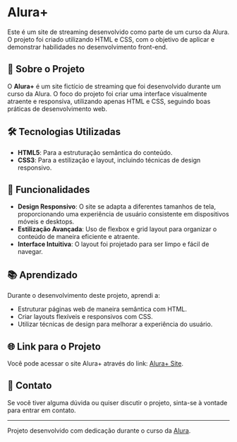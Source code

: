 # Alura+

Este é um site de streaming desenvolvido como parte de um curso da Alura. O projeto foi criado utilizando HTML e CSS, com o objetivo de aplicar e demonstrar habilidades no desenvolvimento front-end.

## 📄 Sobre o Projeto

O **Alura+** é um site fictício de streaming que foi desenvolvido durante um curso da Alura. O foco do projeto foi criar uma interface visualmente atraente e responsiva, utilizando apenas HTML e CSS, seguindo boas práticas de desenvolvimento web.

## 🛠️ Tecnologias Utilizadas

- **HTML5**: Para a estruturação semântica do conteúdo.
- **CSS3**: Para a estilização e layout, incluindo técnicas de design responsivo.

## 🚀 Funcionalidades

- **Design Responsivo**: O site se adapta a diferentes tamanhos de tela, proporcionando uma experiência de usuário consistente em dispositivos móveis e desktops.
- **Estilização Avançada**: Uso de flexbox e grid layout para organizar o conteúdo de maneira eficiente e atraente.
- **Interface Intuitiva**: O layout foi projetado para ser limpo e fácil de navegar.

## 📚 Aprendizado

Durante o desenvolvimento deste projeto, aprendi a:

- Estruturar páginas web de maneira semântica com HTML.
- Criar layouts flexíveis e responsivos com CSS.
- Utilizar técnicas de design para melhorar a experiência do usuário.

## 🌐 Link para o Projeto

Você pode acessar o site Alura+ através do link: [Alura+ Site](https://guancete.github.io/aluraplus_site/).

## 📧 Contato

Se você tiver alguma dúvida ou quiser discutir o projeto, sinta-se à vontade para entrar em contato.

---

Projeto desenvolvido com dedicação durante o curso da [Alura](https://www.alura.com.br/).
